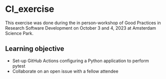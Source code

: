 # CI_exercise
This exercise was done during the in person-workshop of Good Practices in Research Software Development on October 3 and 4, 2023 at 
Amsterdam Science Park.
## Learning objective
- Set-up GitHub Actions configuring a Python application to perform pytest
- Collaborate on an open issue with a fellow attendee
